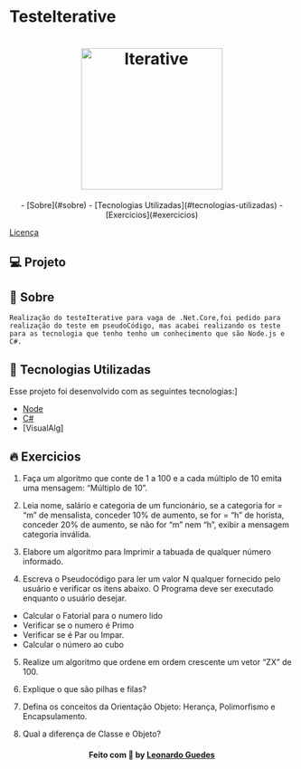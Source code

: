 # TesteIterative

<h1 align="center">
    <img alt="Iterative" title="Automotive Parts Supplier" src="LogoIterative.svg" width="250px" />
</h1>

<p align="center">  
 - [Sobre](#sobre)
 - [Tecnologias Utilizadas](#tecnologias-utilizadas)
 - [Exercicios](#exercicios)

 <a href="#memo-licença">Licença</a>
 </p>

 ## 💻 Projeto
<a id="sobre"></a>
## :rocket: Sobre
    Realização do testeIterative para vaga de .Net.Core,foi pedido para realização do teste em pseudoCódigo, mas acabei realizando os teste para as tecnologia que tenho tenho um conhecimento que são Node.js e C#.

## :rocket: Tecnologias Utilizadas
Esse projeto foi desenvolvido com as seguintes tecnologias:]
- [Node](https://nodejs.org/en/)
- [C#](https://www.learncs.org/)
- [VisualAlg]

## :fire: Exercicios
1) Faça um algoritmo que conte de 1 a 100 e a cada múltiplo de 10 emita uma mensagem: “Múltiplo de 10”. 

2) Leia nome, salário e categoria de um funcionário, se a categoria for = “m” de mensalista, conceder 10% de aumento, se for = “h” de horista, conceder 20% de aumento, se não for “m” nem “h”, exibir a mensagem categoria inválida. 

3) Elabore um algoritmo  para Imprimir a tabuada de qualquer número informado.

4) Escreva o Pseudocódigo para ler um valor N qualquer fornecido pelo usuário e verificar os itens abaixo.  O Programa deve ser executado enquanto o usuário desejar. 

- Calcular o Fatorial para o numero lido
- Verificar se o numero é Primo
- Verificar se é Par ou Impar.
- Calcular o número ao cubo

5) Realize um algoritmo que ordene em ordem crescente um vetor “ZX” de 100.

6) Explique o que são pilhas e filas? 

7) Defina os conceitos da Orientação Objeto: Herança, Polimorfismo e Encapsulamento.

8) Qual a diferença de Classe e Objeto? 

<h4 align="center">
    Feito com 💜 by <a href="https://www.linkedin.com/in/leonardo-guedes-95a016108/" target="_blank">Leonardo Guedes</a>
</h4>
